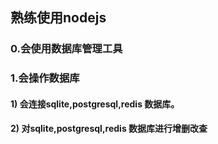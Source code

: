 ## 熟练使用nodejs
### 0.会使用数据库管理工具
### 1.会操作数据库
#### 1) 会连接sqlite,postgresql,redis 数据库。
#### 2) 对sqlite,postgresql,redis 数据库进行增删改查
        
